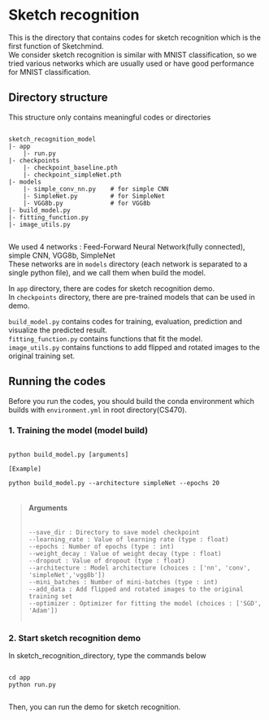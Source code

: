 # Sketch recognition

This is the directory that contains codes for sketch recognition which is the first function of Sketchmind.   
We consider sketch recognition is similar with MNIST classification, so we tried various networks which are usually used or have good performance for MNIST classification.   

## Directory structure
This structure only contains meaningful codes or directories
<pre><code>
sketch_recognition_model
|- app
    |- run.py
|- checkpoints
    |- checkpoint_baseline.pth
    |- checkpoint_simpleNet.pth
|- models
    |- simple_conv_nn.py    # for simple CNN
    |- SimpleNet.py         # for SimpleNet
    |- VGG8b.py             # for VGG8b
|- build_model.py
|- fitting_function.py
|- image_utils.py

</code></pre>

We used 4 networks : Feed-Forward Neural Network(fully connected), simple CNN, VGG8b, SimpleNet   
These networks are in `models` directory (each network is separated to a single python file), and we call them when build the model.   

In `app` directory, there are codes for sketch recognition demo.   
In `checkpoints` directory, there are pre-trained models that can be used in demo.   

`build_model.py` contains codes for training, evaluation, prediction and visualize the predicted result.   
`fitting_function.py` contains functions that fit the model.   
`image_utils.py` contains functions to add flipped and rotated images to the original training set.


## Running the codes
Before you run the codes, you should build the conda environment which builds with `environment.yml` in root directory(CS470).

### 1. Training the model (model build)
<pre><code>
python build_model.py [arguments]

[Example]

python build_model.py --architecture simpleNet --epochs 20

</code></pre>

> #### Arguments
><pre><code>
> --save_dir : Directory to save model checkpoint
> --learning_rate : Value of learning rate (type : float)
> --epochs : Number of epochs (type : int)
> --weight_decay : Value of weight decay (type : float)
> --dropout : Value of dropout (type : float)
> --architecture : Model architecture (choices : ['nn', 'conv', 'simpleNet','vgg8b'])
> --mini_batches : Number of mini-batches (type : int)
> --add_data : Add flipped and rotated images to the original training set
> --optimizer : Optimizer for fitting the model (choices : ['SGD', 'Adam'])
> 
></code></pre>


### 2. Start sketch recognition demo   
In sketch_recognition_directory, type the commands below
<pre><code>
cd app
python run.py

</code></pre>
Then, you can run the demo for sketch recognition.